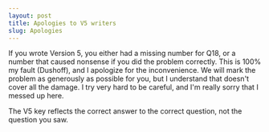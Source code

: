 ```yaml
---
layout: post
title: Apologies to V5 writers
slug: Apologies
---
```


If you wrote Version 5, you either had a missing number for Q18, or a number that caused nonsense if you did the problem correctly. This is 100% my fault (Dushoff), and I apologize for the inconvenience. We will mark the problem as generously as possible for you, but I understand that doesn't cover all the damage. I try very hard to be careful, and I'm really sorry that I messed up here.

The V5 key reflects the correct answer to the correct question, not the question you saw.
